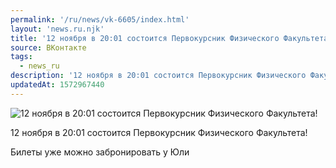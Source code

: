 ```yaml
---
permalink: '/ru/news/vk-6605/index.html'
layout: 'news.ru.njk'
title: '12 ноября в 20:01 состоится Первокурсник Физического Факультета!'
source: ВКонтакте
tags:
  - news_ru
description: '12 ноября в 20:01 состоится Первокурсник Физического Факультета!'
updatedAt: 1572967440
---
```

![12 ноября в 20:01 состоится Первокурсник Физического Факультета!](https://sun9-57.userapi.com/impf/c857236/v857236032/344c0/2XEbXyzkjy8.jpg?size=771x1080&quality=96&proxy=1&sign=c02b83a903b48949a7a696a380e4ce70&c_uniq_tag=zd_vAoc7NDAP1vPio4m04-GpWki-V5elWlRW059AAvs&type=album)

12 ноября в 20:01 состоится Первокурсник Физического Факультета!

Билеты уже можно забронировать у Юли
